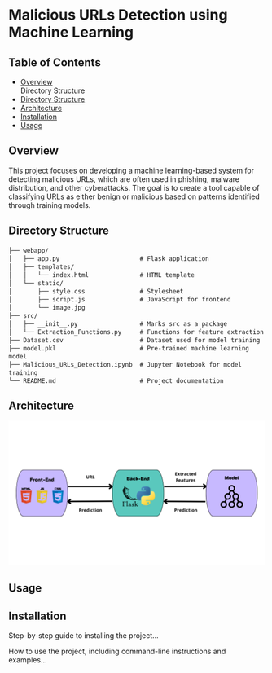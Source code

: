 # Malicious URLs Detection using Machine Learning

<h2>Table of Contents</h2>
  <ul>
    <li><a href="#overview">Overview</a></li>Directory Structure
    <li><a href="#directory-structure">Directory Structure</a></li>
    <li><a href="#architecture">Architecture</a></li>
    <li><a href="#installation">Installation</a></li>
    <li><a href="#usage">Usage</a></li>
  </ul>

<h2 id="overview">Overview</h2>
  This project focuses on developing a machine learning-based system for detecting malicious URLs, which are often used in phishing, malware distribution, and other cyberattacks. The goal is to create a tool capable of classifying URLs as either benign or malicious based on patterns identified through training models.

<h2 id="directory-structure">Directory Structure</h2>


```plaintext
├── webapp/
│   ├── app.py                      # Flask application
│   ├── templates/
│   │   └── index.html              # HTML template
│   └── static/
│       ├── style.css               # Stylesheet            
│       ├── script.js               # JavaScript for frontend
│       └── image.jpg
├── src/
│   ├── __init__.py                 # Marks src as a package
│   └── Extraction_Functions.py     # Functions for feature extraction
├── Dataset.csv                     # Dataset used for model training
├── model.pkl                       # Pre-trained machine learning model
├── Malicious_URLs_Detection.ipynb  # Jupyter Notebook for model training
└── README.md                       # Project documentation
```


<h2 id="architecture">Architecture</h2>
  <img src="architecture.png" alt="Project Architecture">

<h2 id="usage">Usage</h2>
  
 <h2 id="installation">Installation</h2>
    <p>Step-by-step guide to installing the project...</p>
    

  <p>How to use the project, including command-line instructions and examples...</p>





